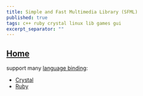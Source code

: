 ```yaml
---
title: Simple and Fast Multimedia Library (SFML)
published: true
tags: c++ ruby crystal linux lib games gui
excerpt_separator: ""
---
```

## [Home](https://www.sfml-dev.org/)

support many [language binding](https://www.sfml-dev.org/download/bindings.php):
- [Crystal](https://github.com/oprypin/crsfml)
- [Ruby](http://groogy.se/mainsite/rbsfml/)
